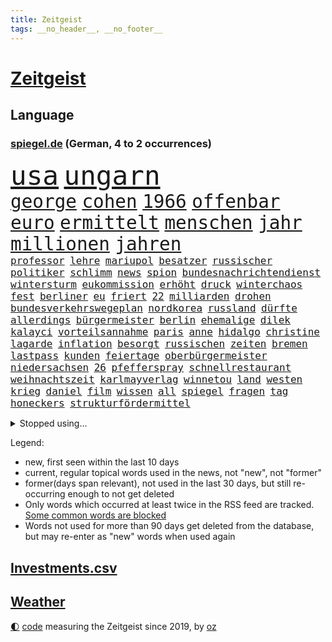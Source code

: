 ```yaml
---
title: Zeitgeist
tags: __no_header__, __no_footer__
---
```


# [Zeitgeist](https://oliz.io/zeitgeist/)

## Language

<h3><a href="https://www.spiegel.de" target="_blank">spiegel.de</a> (German, 4 to 2 occurrences)</h3>
<p style="font-family:monospace">
<span style="font-size:32pt"><a href="news_links.html#usa" class="current">usa</a></span>
<span style="font-size:32pt"><a href="news_links.html#ungarn" class="current">ungarn</a></span>
<br>
<span style="font-size:22pt"><a href="news_links.html#george" class="current">george</a></span>
<span style="font-size:22pt"><a href="news_links.html#cohen" class="new">cohen</a></span>
<span style="font-size:22pt"><a href="news_links.html#1966" class="current">1966</a></span>
<span style="font-size:22pt"><a href="news_links.html#offenbar" class="current">offenbar</a></span>
<span style="font-size:22pt"><a href="news_links.html#euro" class="current">euro</a></span>
<span style="font-size:22pt"><a href="news_links.html#ermittelt" class="current">ermittelt</a></span>
<span style="font-size:22pt"><a href="news_links.html#menschen" class="current">menschen</a></span>
<span style="font-size:22pt"><a href="news_links.html#jahr" class="current">jahr</a></span>
<span style="font-size:22pt"><a href="news_links.html#millionen" class="current">millionen</a></span>
<span style="font-size:22pt"><a href="news_links.html#jahren" class="current">jahren</a></span>
<br>
<span style="font-size:12pt"><a href="news_links.html#professor" class="current">professor</a></span>
<span style="font-size:12pt"><a href="news_links.html#lehre" class="new">lehre</a></span>
<span style="font-size:12pt"><a href="news_links.html#mariupol" class="current">mariupol</a></span>
<span style="font-size:12pt"><a href="news_links.html#besatzer" class="current">besatzer</a></span>
<span style="font-size:12pt"><a href="news_links.html#russischer" class="current">russischer</a></span>
<span style="font-size:12pt"><a href="news_links.html#politiker" class="current">politiker</a></span>
<span style="font-size:12pt"><a href="news_links.html#schlimm" class="current">schlimm</a></span>
<span style="font-size:12pt"><a href="news_links.html#news" class="current">news</a></span>
<span style="font-size:12pt"><a href="news_links.html#spion" class="current">spion</a></span>
<span style="font-size:12pt"><a href="news_links.html#bundesnachrichtendienst" class="current">bundesnachrichtendienst</a></span>
<span style="font-size:12pt"><a href="news_links.html#wintersturm" class="new">wintersturm</a></span>
<span style="font-size:12pt"><a href="news_links.html#eukommission" class="current">eukommission</a></span>
<span style="font-size:12pt"><a href="news_links.html#erhöht" class="current">erhöht</a></span>
<span style="font-size:12pt"><a href="news_links.html#druck" class="current">druck</a></span>
<span style="font-size:12pt"><a href="news_links.html#winterchaos" class="new">winterchaos</a></span>
<span style="font-size:12pt"><a href="news_links.html#fest" class="current">fest</a></span>
<span style="font-size:12pt"><a href="news_links.html#berliner" class="current">berliner</a></span>
<span style="font-size:12pt"><a href="news_links.html#eu" class="current">eu</a></span>
<span style="font-size:12pt"><a href="news_links.html#friert" class="new">friert</a></span>
<span style="font-size:12pt"><a href="news_links.html#22" class="current">22</a></span>
<span style="font-size:12pt"><a href="news_links.html#milliarden" class="current">milliarden</a></span>
<span style="font-size:12pt"><a href="news_links.html#drohen" class="current">drohen</a></span>
<span style="font-size:12pt"><a href="news_links.html#bundesverkehrswegeplan" class="new">bundesverkehrswegeplan</a></span>
<span style="font-size:12pt"><a href="news_links.html#nordkorea" class="current">nordkorea</a></span>
<span style="font-size:12pt"><a href="news_links.html#russland" class="current">russland</a></span>
<span style="font-size:12pt"><a href="news_links.html#dürfte" class="current">dürfte</a></span>
<span style="font-size:12pt"><a href="news_links.html#allerdings" class="current">allerdings</a></span>
<span style="font-size:12pt"><a href="news_links.html#bürgermeister" class="current">bürgermeister</a></span>
<span style="font-size:12pt"><a href="news_links.html#berlin" class="current">berlin</a></span>
<span style="font-size:12pt"><a href="news_links.html#ehemalige" class="current">ehemalige</a></span>
<span style="font-size:12pt"><a href="news_links.html#dilek" class="new">dilek</a></span>
<span style="font-size:12pt"><a href="news_links.html#kalayci" class="new">kalayci</a></span>
<span style="font-size:12pt"><a href="news_links.html#vorteilsannahme" class="current">vorteilsannahme</a></span>
<span style="font-size:12pt"><a href="news_links.html#paris" class="current">paris</a></span>
<span style="font-size:12pt"><a href="news_links.html#anne" class="current">anne</a></span>
<span style="font-size:12pt"><a href="news_links.html#hidalgo" class="new">hidalgo</a></span>
<span style="font-size:12pt"><a href="news_links.html#christine" class="current">christine</a></span>
<span style="font-size:12pt"><a href="news_links.html#lagarde" class="current">lagarde</a></span>
<span style="font-size:12pt"><a href="news_links.html#inflation" class="current">inflation</a></span>
<span style="font-size:12pt"><a href="news_links.html#besorgt" class="current">besorgt</a></span>
<span style="font-size:12pt"><a href="news_links.html#russischen" class="current">russischen</a></span>
<span style="font-size:12pt"><a href="news_links.html#zeiten" class="current">zeiten</a></span>
<span style="font-size:12pt"><a href="news_links.html#bremen" class="current">bremen</a></span>
<span style="font-size:12pt"><a href="news_links.html#lastpass" class="new">lastpass</a></span>
<span style="font-size:12pt"><a href="news_links.html#kunden" class="current">kunden</a></span>
<span style="font-size:12pt"><a href="news_links.html#feiertage" class="current">feiertage</a></span>
<span style="font-size:12pt"><a href="news_links.html#oberbürgermeister" class="current">oberbürgermeister</a></span>
<span style="font-size:12pt"><a href="news_links.html#niedersachsen" class="current">niedersachsen</a></span>
<span style="font-size:12pt"><a href="news_links.html#26" class="current">26</a></span>
<span style="font-size:12pt"><a href="news_links.html#pfefferspray" class="current">pfefferspray</a></span>
<span style="font-size:12pt"><a href="news_links.html#schnellrestaurant" class="new">schnellrestaurant</a></span>
<span style="font-size:12pt"><a href="news_links.html#weihnachtszeit" class="current">weihnachtszeit</a></span>
<span style="font-size:12pt"><a href="news_links.html#karlmayverlag" class="new">karlmayverlag</a></span>
<span style="font-size:12pt"><a href="news_links.html#winnetou" class="current">winnetou</a></span>
<span style="font-size:12pt"><a href="news_links.html#land" class="current">land</a></span>
<span style="font-size:12pt"><a href="news_links.html#westen" class="current">westen</a></span>
<span style="font-size:12pt"><a href="news_links.html#krieg" class="current">krieg</a></span>
<span style="font-size:12pt"><a href="news_links.html#daniel" class="current">daniel</a></span>
<span style="font-size:12pt"><a href="news_links.html#film" class="current">film</a></span>
<span style="font-size:12pt"><a href="news_links.html#wissen" class="current">wissen</a></span>
<span style="font-size:12pt"><a href="news_links.html#all" class="current">all</a></span>
<span style="font-size:12pt"><a href="news_links.html#spiegel" class="current">spiegel</a></span>
<span style="font-size:12pt"><a href="news_links.html#fragen" class="current">fragen</a></span>
<span style="font-size:12pt"><a href="news_links.html#tag" class="current">tag</a></span>
<span style="font-size:12pt"><a href="news_links.html#honeckers" class="new">honeckers</a></span>
<span style="font-size:12pt"><a href="news_links.html#strukturfördermittel" class="new">strukturfördermittel</a></span>
</p>
<details>
<summary>Stopped using...</summary>
<p class="former" style="font-size:12pt">
enorm(792) schweden(792) 5(790) april(790) aufnehmen(790) ddr(790) kritisierte(790) steigenden(790) streicht(790) trumps(790) williams(790) jugend(789) uspräsidenten(789) widerspricht(789) beteiligten(788) breitet(788) esken(788) kritische(788) saskia(788) skandal(788) spektakulär(788) zurzeit(788) beispielen(787) bochum(787) erinnerungen(787) jagd(787) kolumnist(787) kraftvoll(787) sprengstoff(787) turin(787) unterschiede(787) verena(787) weitergeht(787) zeitweise(787) öfter(787) klein(786) toni(786) trennt(786) vergeblich(786) verschiebt(786) 42(785) absturz(785) coronazahlen(785) fahrt(785) geboren(785) gespielt(785) premierminister(785) reaktionen(785) street(785) verstappen(785) wofür(785) ärgert(785) fußballquiz(784) geplante(784) linken(784) normal(784) streichen(784) teilnehmen(784) verlierer(784) wehren(784) 29(783) ausgesprochen(783) csuchef(783) forderte(783) kamera(783) la(783) pflege(783) stoppt(783) tödlicher(783) widerspruch(783) aufklärung(782) beeinflussen(782) christopher(782) debüt(782) erschweren(782) isolation(782) nba(782) schalke(782) spätestens(782) verlängern(782) zuversicht(782) amerika(781) billionen(781) gutachten(781) mieter(781) negativ(781) rechtsextremen(781) reich(781) 04(780) drehen(780) elektroauto(780) freut(780) gesteht(780) publikum(780) schicksal(780) tschechien(780) verwirrung(780) beschluss(779) karte(779) kontrollieren(779) missbrauch(779) saarland(779) bitcoin(778) borussia(778) erkrankung(778) eskalieren(778) härter(778) liga(778) längere(778) nord(778) berät(777) börse(777) design(777) inszeniert(777) konzentrieren(777) psychische(777) beraten(776) geflogen(776) gemeinsamen(776) polnische(776) rafael(776) fakten(775) fund(775) 3(774) feuerwehrleute(774) neuauflage(774) störung(773) teenager(773) jüngere(772) mick(772) schumacher(772) stiegen(772) kontakte(770) spotify(770) verband(769) bande(768) einreise(768) kinos(768) monats(768) ökonomen(768) berater(767) pfund(767) einiger(766) immerhin(766) großem(765) spiegelumfrage(765) zukünftig(765) bäume(764) zurückgegangen(764) konferenz(763) nachts(763) sergio(763) staffel(763) kokain(762) königin(762) aufhalten(761) erstochen(761) konsum(761) münster(761) abgelehnt(760) gewahrsam(760) schießen(760) präsenz(758) fürth(757) gefühl(757) beitrag(756) startete(756) bier(755) kapitel(755) trauert(755) halbe(754) unterschrieben(754) termine(748) hype(747) überfall(746) überfordert(743) geflohen(740) armen(737) weitreichende(735) normalerweise(733) missbrauchs(731) abschluss(727) rache(723) vereins(721) darmstadt(715) stopp(711) motivation(701) dankt(698) lieferketten(687) langjährige(681) gaspipeline(669) trinken(663) gemüse(662) extremwetter(659) neonazis(658) kannte(652) kryptowährungen(649) militärjunta(648) kleinstadt(642) long(612) fonds(604) enthalten(598) schwerste(565) 38(555) ticket(551) ausbildung(547) videoaufnahmen(543) open(537) eröffnung(534) novak(534) kolumbien(533) tricks(530) tickets(529) kündigten(528) djoković(525) staatschefs(522) strikt(521) autoren(510) ralf(501) zögert(495) wellen(494) erfolgreichste(490) oberbayern(489) bezieht(488) beeinträchtigt(485) befürwortet(481) bedrohen(474) atomwaffen(473) schuhe(472) drauf(470) zurückziehen(468) nouripour(467) omid(467) drehte(465) plante(464) schürt(464) geleistet(463) flüchtende(462) tabellenführer(456) harris(455) social(452) zorn(451) jonas(442) telefoniert(440) wittert(440) entstanden(439) ostdeutschen(438) werner(437) schränkt(434) anton(433) absicht(431) medwedew(431) eindringlich(430) älteste(426) follower(418) hofreiter(418) rauswurf(418) gesundes(413) stau(413) verwerfungen(413) hendrik(412) wüst(412) övp(409) feiertag(405) sprecherin(404) weißer(404) gap(403) siegerin(400) erschlagen(399) euländer(396) sekunde(391) gestört(389) separatisten(386) vorbereitungen(385) bekannteste(383) gemälde(382) frisst(380) globaler(378) bescheid(377) hohes(376) laura(373) winfried(373) formel1saison(371) unogeneralsekretär(371) salman(370) künstlers(366) management(366) ministerinnen(366) erwiesen(365) ärztin(364) vietnam(362) zufall(361) sank(359) kretschmann(358) ruhrgebiet(355) eukommissionschefin(354) falsches(351) verteuert(350) transport(344) betrachtet(339) erschwert(339) nadal(338) erledigen(336) klärt(335) erkrankungen(332) einbrecher(331) kehrtwende(331) vettel(328) ben(327) lemke(327) erzbistum(326) sankt(326) erweitert(322) elite(321) wandern(321) kümmert(317) spaltung(315) konkurrent(312) slowakei(310) helikopter(308) moniert(307) versus(304) überraschungen(304) verleiht(302) schnellste(301) ordnet(299) beckham(298) luftfahrt(298) positiven(298) young(297) aufhören(295) versteckte(293) sitz(291) ansehen(290) behauptete(290) küsten(289) don(287) triumphiert(287) absagen(284) ausgeweitet(283) neunten(283) jennifer(282) hagelt(281) 98(280) besetzte(274) fern(274) belohnt(270) betrieben(270) mobil(269) dieter(265) fritz(264) ungewiss(261) bewusst(257) speicher(257) exfreundin(256) landung(255) leuchten(251) karim(249) organisierte(249) tennisturnier(249) leitungen(248) überlebenden(247) leclerc(246) menschenmenge(246) wiedervereinigung(246) zeugin(246) pole(245) sozial(245) verbotene(245) verweis(245) geheiratet(242) emtitel(241) spekulationen(239) treue(239) bestreiten(238) erfasste(238) mysteriöse(238) fair(237) flüssiggas(237) handys(236) angeschlagene(235) schwerverletzte(235) zurückerobert(235) formel1rennen(233) minen(233) weitermachen(232) ausfall(231) riskieren(231) benzema(227) meeresspiegel(227) ufer(226) germania(224) regional(223) visite(223) anschuldigungen(222) geeignet(221) mischung(220) abgeschaltet(211) konsequenz(211) rückhalt(211) versöhnung(211) gras(210) millionär(209) bett(208) erfuhr(206) konzerte(205) roberto(203) walker(202) discounter(201) mordfall(201) fire(200) psychischer(200) schrecklich(200) verhaftungen(200) zumutung(200) beerdigung(199) privatleute(199) 2026(198) toleranz(198) usjustizministerium(197) demonstrierende(195) homosexuellen(195) rügen(195) andy(194) üppigen(194) abholzung(193) privatleben(193) kenia(192) dürren(190) zeremonie(189) akleh(188) aufsichtsratschef(188) homophobie(187) shireen(187) tiefsten(187) hing(186) 22jähriger(185) dividende(185) trümmer(185) lob(184) saisonspiel(184) truss(184) laufender(183) nervös(183) profitierten(183) statistischen(183) eingedämmt(182) oklahoma(182) emmerich(179) grönemeyer(179) mané(179) sadio(179) paderborn(178) pakt(178) panne(178) yorks(178) iris(177) stiko(177) styles(177) tvinterview(177) youtube(177) berüchtigten(176) erwerbstätigen(176) verbreitung(176) alltags(175) patientin(175) angezählt(173) gegenzug(173) syriens(173) voraussichtlich(173) wirtschaftskrieg(173) geschehnisse(172) begeisterung(171) trugen(171) gesundheitswesen(168) patricia(168) spitzt(168) spahn(167) wirtschaftslage(167) dfbfrauen(166) wozu(166) bequem(165) feuert(165) besonnenheit(164) revolutionieren(164) gelöscht(163) schwersten(163) 81(162) heim(162) heiklen(161) harvey(160) notfalls(160) regelungen(160) sehe(160) wiederbelebung(160) zusagen(159) kreta(158) riesig(158) 16jähriger(157) schlange(157) tirol(157) tumulten(157) +(156) jemals(156) tennissuperstar(156) personalie(155) umfang(155) angehen(154) ausmaße(154) campus(154) gasverbrauch(154) flugsicherung(153) verspottet(153) überführung(153) anruf(152) ansage(152) image(151) reparationen(151) schulschließungen(151) völker(151) strittigen(150) unzufriedenheit(149) übertrieben(147) verbraucherzentralen(146) vermeintlich(146) aktueller(145) ausgewertet(145) geschlossene(145) giffey(145) usrepublikaner(145) gelbe(144) fasst(143) komplex(143) na(143) orientieren(143) pandemiebeginn(143) verbands(143) rausch(142) reparaturen(142) 2040(141) bay(141) tampa(141) einschlag(140) bemühungen(138) biologe(136) csd(136) freigabe(136) aljazeerajournalistin(134) eukommissar(134) ralph(133) wartezeiten(133) unbesiegbar(132) anfühlt(131) negative(131) umweltschützer(131) beamtenbund(130) denkmal(130) umweltverbände(130) kampfansage(129) umgesetzt(129) vertrauliche(129) eingebracht(128) menschenrechtsorganisationen(128) regensburg(128) klimagipfel(127) skifahrer(126) usmusikerin(126) weltbevölkerung(126) linien(125) knappen(124) laute(124) newsom(124) rbbintendantin(124) 1700(123) 82(123) brandt(123) erstaunliche(123) liebäugelt(122) disney(121) franke(121) parteifreunde(121) 8000(120) aufbau(120) inselstaat(120) 89(118) atomenergiebehörde(118) kampfpanzer(118) sexkolumne(118) geknackt(117) getreideabkommen(117) hetze(117) raisi(117) seinerseits(117) psychischen(116) quatsch(116) selbstbewusst(116) gashändler(115) körperlichen(115) okay(115) kulturen(114) landeschef(114) rauf(113) düsteren(112) entkommen(111) grab(111) erlässt(110) seltener(110) klassische(109) angeordnete(108) cop27(108) hunderttausend(108) bundeswehreinsatz(107) visum(107) befreite(106) euland(106) fracking(106) genesis(106) kernkraftwerk(106) kubas(105) begünstigt(104) jordan(104) stärkung(104) amerikanischer(103) kundinnen(103) schwachstellen(102) verdichten(102) überfallen(102) kampfjet(101) spitzenklub(101) websites(101) alliierten(100) angler(100) aufgefahren(100) oberpfalz(100) vernichtung(100) wolfdieter(100) club(99) cristina(99) fahrradfahrer(99) potenzielle(99) 19jährigen(97) coronainfektionen(97) gaspreisen(97) mutmaßlichem(97) asiatischen(96) belastungen(96) gerichtlich(96) schärfste(96) division(95) interessierte(95) joy(95) zwecke(95) gedenkveranstaltung(94) zutritt(94) auslaufen(93) kremlnahe(93) nötige(93) busfahrer(92) kenne(92) beweis(91) brennstoffen(91) gewährt(91) reiten(91) stellungnahme(91) tabellenplatz(91) definitiv(90) erforscht(90) kommunikation(90) leitung(90) 130000(89) bekanntes(89) bestseller(89) biermann(89) geht’s(89) gerechtfertigt(89) kardinäle(89) liebstes(89) pascal(89) verkehrschaos(89) zunge(89) belgischen(88) beschwert(88) coronagesetze(88) ernährung(88) erzielte(88) finnen(88) gegners(88) megawattstunde(88) vertretbar(88) gewähren(87) reißleine(87) rekordzahl(87) abeba(86) addis(86) basketballsuperstar(86) durant(86) erpressung(86) verschwundene(86) versäumnisse(86) verwarnung(86) besorgen(85) florence(85) kondome(85) piste(85) schwört(85) skifahren(85) suggerierte(85) beton(84) erhoffen(84) ersetzt(84) grönemeyers(84) shield(84) ereignis(83) jewgenij(83) meeresspiegels(83) verwandt(83) football(82) fulda(82) harmonie(82) notwendigkeit(82) u21europameister(82) verschmutzung(82) vormonat(82) bundestagsfraktion(81) experimentiert(81) gewaltsam(81) südostasien(81) unfair(81) angehalten(80) bunker(80) einschnitte(80) fakenews(80) rückeroberung(80) telefonbetrüger(80) abgekommen(79) erlebnissen(79) eskalationsstufe(79) gegenkandidaten(79) redete(79) robbie(79) senegalese(79) ansonsten(78) enkelin(78) gewaltbereitschaft(78) mädchens(78) oregon(78) privatsphäre(78) ranking(78) rausgeflogen(78) sechsten(78) juristische(77) master(77) monika(77) rennwochenende(77) usgericht(77) zurückgeht(77) entkam(76) palästinensische(76) straßenbahnen(76) unbestimmte(76) vernau(76) millionenmetropole(75) rbbskandal(75) reeperbahn(75) tragische(75) walk(75) deckeln(74) elften(74) industrieländer(74) königreichs(74) straub(74) catherine(73) fico(73) flickenteppich(73) geldtransfers(73) instagrampost(73) konfiszieren(73) lasst(73) mischkonzern(73) prominenteste(73) dreijährigem(72) entschlossenheit(72) ford(72) köhler(72) lebenswerte(72) nachdenken(72) palästinensischer(72) usweltraumbehörde(72) vaters(72) brachen(71) buffalo(71) gifhorn(71) medizinstudium(71) militärexperte(71) zusage(71) emissionen(70) gemeindebund(70) isolde(70) laufende(70) maus(70) sicherheitsdienst(70) tshirt(69) zahnarzt(69) ableger(68) ablief(68) ag(68) neuerlichen(68) wutrede(68) zähne(68) anregung(67) brady(67) footballteams(67) kenterte(67) überraschenden(67) buccaneers(66) dasselbe(66) persönlichen(66) ritualen(66) scheinbar(66) arnold(65) auftritts(65) crown(65) ed(65) gepanzerte(65) missfallen(65) motorrädern(65) rechtlichen(65) sonde(65) wendepunkt(65) atomverhandlungen(64) morgan(64) nsu(64) pokern(64) schlussphase(64) direktor(63) gucken(63) müht(63) vereine(63) zittert(63) begräbnis(62) erzeugerpreise(62) gelegen(62) immobilienkonzern(62) priorität(62) schokolade(62) socialmediaprofile(62) studentenwerk(62) treibhausgase(62) bevorzugt(61) bundesweites(61) fernwärme(61) gerichtet(61) phoenix(61) vergleichen(61) fotostrecke(60) kapitänsbinde(60) kuchen(60) sparkurs(60) unoklimakonferenz(60) wohnt(60) 160(59) adnan(59) ausführlich(59) exklusiv(59) fünfkampf(59) hindernisparcours(59) lockerung(59) riesiges(59) federico(58) sarovic(58) saúl(58) wiebke(58) wissenschaftliche(58) australisches(57) bundesstraße(57) einschläge(57) ersatzteile(57) spdinnenministerin(57) umstrittenste(57) iranerin(56) sabotage(56) kilometerweit(55) maguire(55) nationalistischer(55) strukturiert(55) besetzter(54) bätzing(54) immunsystem(54) mietzuschuss(54) rausschmiss(54) zahngesundheit(54) bahnreisende(52) elefantenbaby(52) fiona(52) kompetenzen(52) nordstreamgaspipelines(52) pjöngjang(52) desolate(51) inlandsgeheimdienst(51) riskanten(51) run(51) unternehmerin(51) heizt(50) marquardt(50) raketensystem(50) spektakuläres(50) zähes(50) bekloppte(49) geplantes(49) mary(49) prien(49) pérez(49) wahlwiederholung(49) ardserie(48) bombendrohung(48) entweicht(48) krediten(48) rechtfertigt(48) ansteht(47) hinterlassenschaften(47) kommando(47) männerbild(47) schlagstöcke(47) vermieten(47) vertrauliches(47) zelebrierte(47) andrzej(46) epidemie(46) fälschungen(46) kurt(46) pinakothek(46) zahnpflege(46) keines(45) kompromisse(45) margrethe(45) popstars(45) schläft(45) youngster(45) ausflüge(44) tagebau(44) unerträglich(44) weltklimagipfel(44) außergewöhnlicher(43) entlassungen(43) rückzahlung(43) vorlagen(43) 105(42) abgewählt(42) eingeplant(42) gelben(42) herschel(42) kehlmann(42) spiegeldatenanalyse(42) bürgerlichen(41) herstellern(41) abgefeuert(40) austragungsort(40) chain(40) entladen(40) jom(40) kippur(40) parkett(40) penne(40) sprengkörper(40) stürmerstar(40) bildende(39) exkanzlerin(39) klischees(39) rechtsbruch(39) unverständnis(39) vogelschlag(39) ampelkoalitionäre(38) jahrzehntealtes(38) trage(38) alias(37) joko(37) lateinamerika(37) reiht(37) riesiger(37) tablets(37) torjäger(37) widodo(37) 240(36) abgeschottet(36) abonnenten(36) anspruchsvoll(36) etfsparplan(36) gedruckt(36) gelitten(36) katarconnection(36) torte(36) usmidterms(36) angetreten(35) einstündiger(35) eishockey(35) fängt(35) tomatensuppe(35) abkommens(34) eroberte(34) orden(34) planung(34) rechtsgutachten(34) systems(34) verzehnfacht(34) externen(33) hinterzimmer(33) jederzeit(33) kostenlosen(33) sicherheitsapparat(33) spdminister(33) vergehen(33) auslieferte(32) kitaplätze(32) umgewöhnen(32) bundespolitiker(31) einlass(31) elfmeterpunkt(31) mythen(31) schultern(31) sehnsüchten(31) unzulässig(31) weltrangliste(31) 39(30) hingewiesen(30) schmid(30) verehrt(30) beschloss(29) hobby(29) kirchlichen(29) philosophin(29) usamerikanische(29) vermint(29) vorkehrungen(29) kolleginnen(28) kriegsrecht(28) schuldet(28) ärmere(28) heckscheibe(27) hitziger(27) kabine(27) predigt(27) schnaps(27) virtuell(27) zäh(27) forschungseinrichtungen(26) kapitäne(26) kartoffelbrei(26) mach(26) modelabel(26) protestaktionen(26) speziell(26) eigenverantwortung(25) mysterium(25) queeren(25) vorentscheidung(25) 275(24) aufstellen(24) bundesgesundheitsministerium(24) energiepreisbremsen(24) kurzfristigen(24) schwert(24) gesprengt(23) kredite(23) maßstäbe(23) sonderlich(23) spdvorsitzende(23) user(23) weltklimakonferenz(23) abgestürzten(22) aufsehenerregenden(22) doppeltes(22) euphorischen(22) gewalttätigen(22) profil(22) tabellenletzten(22) wiederentdeckt(22) 900000(21) düstere(21) lästert(21) mächte(21) account(20) diktators(20) halloween(20) high(20) inhalten(20) kostenloses(20) moderation(20) rückstände(20) unangenehme(20) abgehoben(19) alscheich(19) halloweenfeierlichkeiten(19) scharm(19) sozialverband(19) trügerisch(19) ölindustrie(19) applegate(18) arbeite(18) comedy(18) hantiert(18) historie(18) hähnchen(18) massengedränge(18) nette(18) umstellen(18) vielfach(18) vorgeschlagen(18) ärgern(18) anfänge(17) depp(17) johnny(17) satiriker(17) schlafforscher(17) twittermitarbeiter(17) bedienen(16) g20gipfel(16) meisterschaft(16) teig(16) dittrich(15) finals(15) finanzaufsicht(15) handballem(15) indonesiens(15) klimakonferenz(15) olli(15) ruht(15) schwaches(15) abwenden(14) eukommissionsvize(14) frans(14) gogh(14) jubelnden(14) klimaverhandlungen(14) stellenabbau(14) timmermans(14) abperlen(13) aufenthalt(13) frühstück(13) fußballgeschichte(13) hofmann(13) kitaschließungen(13) schacht(13) sponsor(13) zögerlich(13) ägyptischen(13) dissidenten(12) durchbrach(12) gewünschten(12) schlucken(12) 104(11) 500000(11) beschädigen(11) faire(11) geblickt(11) hathaway(11) klimaproteste(11) schwerpunkt(11) spiegelabonnenten(11) verstorbenem(11)
</p>
</details>
<p>Legend:
<ul>
<li><span class="new">new</span>, first seen within the last 10 days</li>
<li><span class="current">current</span>, regular topical words used in the news, not "new", not "former"</li>
<li><span class="former">former(days span relevant)</span>, not used in the last 30 days, but still re-occurring enough to not get deleted</li>
<li>Only words which occurred at least twice in the RSS feed are tracked. <a href="language/filters.py">Some common words are blocked</a></li>
<li>Words not used for more than 90 days get deleted from the database, but may re-enter as "new" words when used again</li>
</ul>
</p>

## [Investments](investments.html)[.csv](investments.csv)

## [Weather](weather.html)

<footer>
<a href="javascript:toggleTheme()" class="nav">🌓</a>
<a href="https://github.com/ooz/zeitgeist">code</a> measuring the Zeitgeist since 2019, by <a href="https://oliz.io">oz</a>
</footer>
